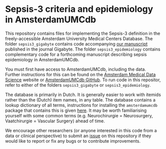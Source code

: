 # Sepsis-3 criteria and epidemiology in AmsterdamUMCdb

This repository contains files for implementing the Sepsis-3 definition in the freely-accessible Amsterdam University Medical Centers Database. The folder `sepsis3_gigabyte` contains code accompanying [our manuscript](http://dx.doi.org/10.46471/gigabyte.45) published in the journal Gigabyte. The folder `sepsis3_epidemiology` contains complementary code for a forthcoming manuscript describing sepsis epidemiology in AmsterdamUMCdb.

You must first have access to AmsterdamUMCdb, including the data. Further instructions for this can be found on the [Amsterdam Medical Data Science](https://amsterdammedicaldatascience.nl/) website or [AmsterdamUMCdb GitHub](https://github.com/AmsterdamUMC/AmsterdamUMCdb). To run code in this repositor, refer to either of the folders `sepsis3_gigabyte` or `sepsis3_epidemiology`.

The database is primarily in Dutch. It is generally easier to work with itemids rather than the (Dutch) item names, in any table. The database contains a lookup dictionary of all terms, instructions for installing the `amsterdamumcdb` package that contains this is given [here](https://github.com/AmsterdamUMC/AmsterdamUMCdb/tree/master/setup-amsterdamumcdb). It may be worth familiarising yourself with some common terms (e.g. Neurochirurgie = Neurosurgery, Vaatchirurgie = Vascular Surgery) ahead of time.

We encourage other researchers (or anyone interested in this code from a data or clinical perspective) to submit an [issue](https://github.com/tedinburgh/sepsis3-amsterdamumcdb/issues) on this repository if they would like to report or fix any bugs or to contribute improvements.
